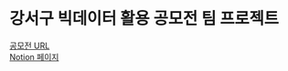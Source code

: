 # 강서구 빅데이터 활용 공모전 팀 프로젝트
[공모전 URL](https://www.gangseo.seoul.kr/gs040101/279539)  
[Notion 페이지](https://www.notion.so/03ee8005b9d14a5ab5af0a62f66a519f?v=cf5addc792714f3db63f1e46508cd28f)